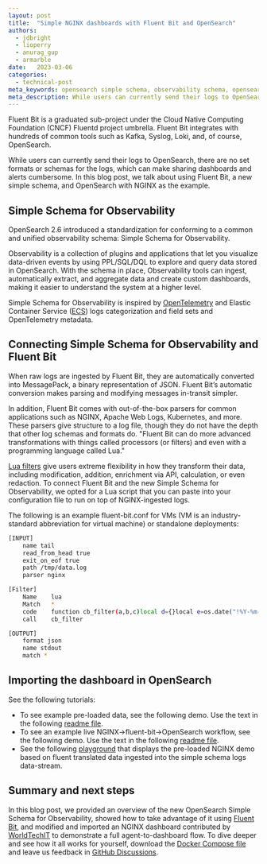 ```yaml
---
layout: post
title:  "Simple NGINX dashboards with Fluent Bit and OpenSearch"
authors:
  - jdbright
  - lioperry
  - anurag_gup
  - armarble
date:   2023-03-06
categories:
  - technical-post
meta_keywords: opensearch simple schema, observability schema, opensearch opentelemetry, OpenSearch 2.6
meta_description: While users can currently send their logs to OpenSearch, there are no set formats or schemas, which can make sharing dashboards and alerts cumbersome. In this blog post, we talk about using Fluent Bit, a new simple schema, and OpenSearch with NGINX as the first example.
---
```


Fluent Bit is a graduated sub-project under the Cloud Native Computing Foundation (CNCF) Fluentd project umbrella. Fluent Bit integrates with hundreds of common tools such as Kafka, Syslog, Loki, and, of course, OpenSearch.

While users can currently send their logs to OpenSearch, there are no set formats or schemas for the logs, which can make sharing dashboards and alerts cumbersome. In this blog post, we talk about using Fluent Bit, a new simple schema, and OpenSearch with NGINX as the example.

## Simple Schema for Observability

OpenSearch 2.6 introduced a standardization for conforming to a common and unified observability schema: Simple Schema for Observability. 

Observability is a collection of plugins and applications that let you visualize data-driven events by using PPL/SQL/DQL to explore and query data stored in OpenSearch. With the schema in place, Observability tools can ingest, automatically extract, and aggregate data and create custom dashboards, making it easier to understand the system at a higher level.

Simple Schema for Observability is inspired by [OpenTelemetry](https://opentelemetry.io/docs/) and Elastic Container Service ([ECS](https://github.com/elastic/ecs)) logs categorization and field sets and OpenTelemetry metadata.

## Connecting Simple Schema for Observability and Fluent Bit

When raw logs are ingested by Fluent Bit, they are automatically converted into MessagePack, a binary representation of JSON. Fluent Bit’s automatic conversion makes parsing and modifying messages in-transit simpler.

In addition, Fluent Bit comes with out-of-the-box parsers for common applications such as NGINX, Apache Web Logs, Kubernetes, and more. These parsers give structure to a log file, though they do not have the depth that other log schemas and formats do. "Fluent Bit can do more advanced transformations with things called processors (or filters) and even with a programming language called Lua."

[Lua filters](https://docs.fluentbit.io/manual/pipeline/filters/lua) give users extreme flexibility in how they transform their data, including modification, addition, enrichment via API, calculation, or even redaction. To connect Fluent Bit and the new Simple Schema for Observability, we opted for a Lua script that you can paste into your configuration file to run on top of NGINX-ingested logs.

The following is an example fluent-bit.conf for VMs (VM is an industry-standard abbreviation for virtual machine) or standalone deployments:

```bash
[INPUT]
    name tail
    read_from_head true
    exit_on_eof true
    path /tmp/data.log
    parser nginx

[Filter]
    Name    lua
    Match   *
    code    function cb_filter(a,b,c)local d={}local e=os.date("!%Y-%m-%dT%H:%M:%S.000Z")d["observerTime"]=e;d["body"]=c.remote.." "..c.host.." "..c.user.." ["..os.date("%d/%b/%Y:%H:%M:%S %z").."] \""..c.method.." "..c.path.." HTTP/1.1\" "..c.code.." "..c.size.." \""..c.referer.."\" \""..c.agent.."\""d["trace_id"]="102981ABCD2901"d["span_id"]="abcdef1010"d["attributes"]={}d["attributes"]["data_stream"]={}d["attributes"]["data_stream"]["dataset"]="nginx.access"d["attributes"]["data_stream"]["namespace"]="production"d["attributes"]["data_stream"]["type"]="logs"d["event"]={}d["event"]["category"]={"web"}d["event"]["name"]="access"d["event"]["domain"]="nginx.access"d["event"]["kind"]="event"d["event"]["result"]="success"d["event"]["type"]={"access"}d["http"]={}d["http"]["request"]={}d["http"]["request"]["method"]=c.method;d["http"]["response"]={}d["http"]["response"]["bytes"]=tonumber(c.size)d["http"]["response"]["status_code"]=c.code;d["http"]["flavor"]="1.1"d["http"]["url"]=c.path;d["communication"]={}d["communication"]["source"]={}d["communication"]["source"]["address"]="127.0.0.1"d["communication"]["source"]["ip"]=c.remote;return 1,b,d end
    call    cb_filter

[OUTPUT]
    format json
    name stdout
    match *
```

## Importing the dashboard in OpenSearch

See the following tutorials:

-	To see example pre-loaded data, see the following demo. Use the text in the following [readme file](https://github.com/opensearch-project/observability/blob/e18cf354fd7720a6d5df6a6de5d53e51a9d43127/integrations/nginx/samples/preloaded/README.md).
-	To see an example live NGINX->fluent-bit->OpenSearch workflow, see the following demo. Use the text in the following [readme file](https://github.com/opensearch-project/observability/blob/9267012051fabfc2a971493bddde60448bc48ecf/integrations/nginx/test/README.md).
- See the following [playground](https://observability.playground.opensearch.org/app/dashboards#/view/96847220-5261-44d0-89b4-65f3a659f13a) that displays the pre-loaded NGINX demo based on fluent translated data ingested into the simple schema logs data-stream.

## Summary and next steps

In this blog post, we provided an overview of the new OpenSearch Simple Schema for Observability, showed how to take advantage of it using [Fluent Bit](https://fluentbit.io/), and modified and imported an NGINX dashboard contributed by [WorldTechIT](https://wtit.com/) to demonstrate a full agent-to-dashboard flow. To dive deeper and see how it all works for yourself, download the [Docker Compose file](https://github.com/opensearch-project/observability/blob/e18cf354fd7720a6d5df6a6de5d53e51a9d43127/integrations/nginx/test/README.md) and leave us feedback in [GitHub Discussions](https://github.com/fluent/fluent-bit/discussions).
